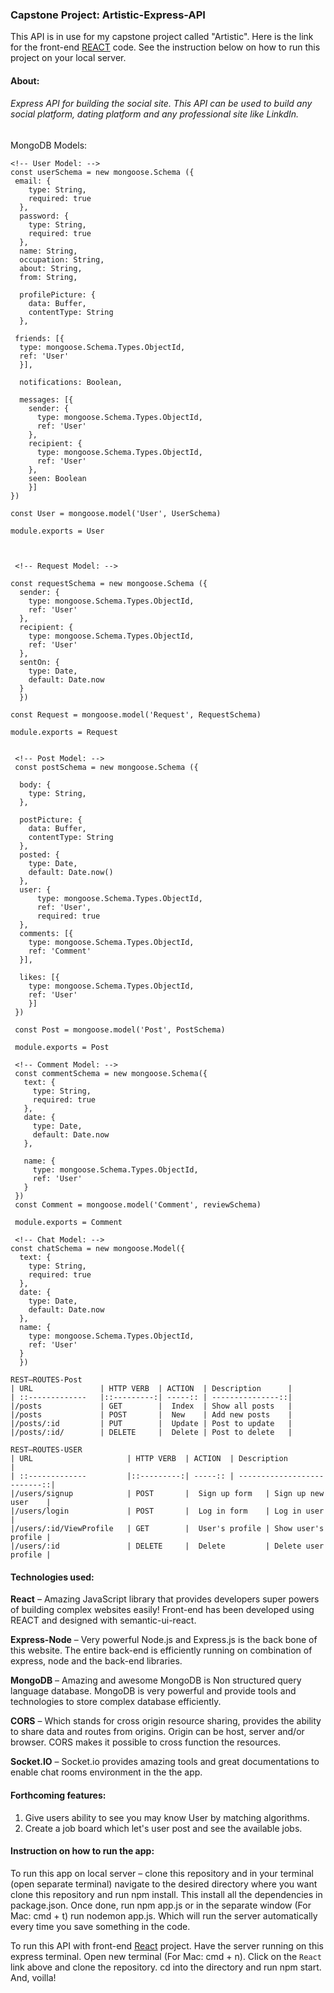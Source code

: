 ### Capstone Project: Artistic-Express-API
This API is in use for my capstone project called "Artistic". Here is the link for the front-end [REACT](https://github.com/Paresh10/artistic-react) code. See the instruction below on how to run this project on your local server.

#### About:

###### Express API for building the social site. This API can be used to build any social platform, dating platform and any professional site like LinkdIn.

MongoDB Models:
```
<!-- User Model: -->
const userSchema = new mongoose.Schema ({
 email: {
    type: String,
    required: true
  },
  password: {
    type: String,
    required: true
  },
  name: String,
  occupation: String,
  about: String,
  from: String,

  profilePicture: {
    data: Buffer,
    contentType: String
  },

 friends: [{
  type: mongoose.Schema.Types.ObjectId,
  ref: 'User'
  }],

  notifications: Boolean,

  messages: [{
    sender: {
      type: mongoose.Schema.Types.ObjectId,
      ref: 'User'
    },
    recipient: {
      type: mongoose.Schema.Types.ObjectId,
      ref: 'User'
    },
    seen: Boolean
    }]
})

const User = mongoose.model('User', UserSchema)

module.exports = User



 <!-- Request Model: -->

const requestSchema = new mongoose.Schema ({
  sender: {
    type: mongoose.Schema.Types.ObjectId,
    ref: 'User'
  },
  recipient: {
    type: mongoose.Schema.Types.ObjectId,
    ref: 'User'
  },
  sentOn: {
    type: Date,
    default: Date.now
  }
  })

const Request = mongoose.model('Request', RequestSchema)

module.exports = Request


 <!-- Post Model: -->
 const postSchema = new mongoose.Schema ({

  body: {
    type: String,
  },

  postPicture: {
    data: Buffer,
    contentType: String
  },
  posted: {
    type: Date,
    default: Date.now()
  },
  user: {
      type: mongoose.Schema.Types.ObjectId,
      ref: 'User',
      required: true
  },
  comments: [{
    type: mongoose.Schema.Types.ObjectId,
    ref: 'Comment'
  }],

  likes: [{
    type: mongoose.Schema.Types.ObjectId,
    ref: 'User'
    }]
 })

 const Post = mongoose.model('Post', PostSchema)

 module.exports = Post

 <!-- Comment Model: -->
 const commentSchema = new mongoose.Schema({
   text: {
     type: String,
     required: true
   },
   date: {
     type: Date,
     default: Date.now
   },

   name: {
     type: mongoose.Schema.Types.ObjectId,
     ref: 'User'
   }
 })
 const Comment = mongoose.model('Comment', reviewSchema)

 module.exports = Comment

 <!-- Chat Model: -->
const chatSchema = new mongoose.Model({
  text: {
    type: String,
    required: true
  },
  date: {
    type: Date,
    default: Date.now
  },
  name: {
    type: mongoose.Schema.Types.ObjectId,
    ref: 'User'
  }
  })

```
```
REST–ROUTES-Post
| URL               | HTTP VERB  | ACTION  | Description      |
| ::-------------   |::---------:| -----:: | ---------------::|
|/posts             | GET        |  Index  | Show all posts   |
|/posts             | POST       |  New    | Add new posts    |
|/posts/:id         | PUT        |  Update | Post to update   |
|/posts/:id/        | DELETE     |  Delete | Post to delete   |

REST–ROUTES-USER  
| URL                     | HTTP VERB  | ACTION  | Description                 |
| ::-------------         |::---------:| -----:: | --------------------------::|
|/users/signup            | POST       |  Sign up form   | Sign up new user    |
|/users/login             | POST       |  Log in form    | Log in user         |
|/users/:id/ViewProfile   | GET        |  User's profile | Show user's profile |  
|/users/:id               | DELETE     |  Delete         | Delete user profile |
```


#### Technologies used:
**React** – Amazing JavaScript library that provides developers super powers of building complex websites easily! Front-end has been developed using REACT and designed with semantic-ui-react.

__Express-Node__ – Very powerful Node.js and Express.js is the back bone of this website. The entire back-end is efficiently running on combination of express, node and the back-end libraries.

**MongoDB** – Amazing and awesome MongoDB is Non structured query language database. MongoDB is very powerful and provide tools and technologies to store complex database efficiently.

__CORS__ – Which stands for cross origin resource sharing, provides the ability to share data and routes from origins. Origin can be host, server and/or browser. CORS makes it possible to cross function the resources.

**Socket.IO** – Socket.io provides amazing tools and great documentations to enable chat rooms environment in the the app.


#### Forthcoming features:
1. Give users ability to see you may know User by matching algorithms.
2. Create a job board which let's user post and see the available jobs.

#### Instruction on how to run the app:
To run this app on local server – clone this repository and in your terminal (open separate terminal) navigate to the desired directory where you want clone this repository and run npm install. This install all the dependencies in package.json. Once done, run npm app.js or in the separate window (For Mac: cmd + t) run nodemon app.js. Which will run the server automatically every time you save something in the code.

To run this API with front-end [React](https://github.com/Paresh10/artistic-react) project. Have the server running on this express terminal. Open new terminal (For Mac: cmd + n). Click on the ```React``` link above and clone the repository. cd into the directory and run npm start. And, voilla!
